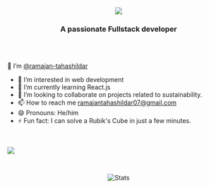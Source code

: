 <h2 align="center">
  <a href="https://github.com/ramajan-tahashildar">
    <img src="https://readme-typing-svg.herokuapp.com/?lines=Hey,+I'm+Ramajan+Tahashildar+👨‍💻&font=Arial%3Abold&center=true&width=600&height=100&color=87CEEB&vCenter=true&size=35">
  </a>
</h2>
<h3 align="center">A passionate Fullstack developer</h3>
<br>
<br>

   👋 I’m [@ramajan-tahashildar](https://github.com/ramajan-tahashildar)
- 👀 I’m interested in web development<br>
- 🌱 I’m currently learning React.js<br>
- 💞️ I’m looking to collaborate on projects related to sustainability.<br>
- 📫 How to reach me ramajantahashildar07@gmail.com<br>
- 😄 Pronouns: He/him<br>
- ⚡ Fun fact: I can solve a Rubik's Cube in just a few minutes.<br>
<br>

![](https://komarev.com/ghpvc/?username=ramajan-tahashildar&colour=ff69b4)

<br>

<p align="center">
    <img src="https://github-readme-stats.vercel.app/api?username=ramajan-tahashildar&count_private=true&show_icons=true&theme=radical" alt="Stats"/> 
</p>


<!---
ramajan-tahashildar/ramajan-tahashildar is a ✨ special ✨ repository because its `README.md` (this file) appears on your GitHub profile.
You can click the Preview link to take a look at your changes.
--->
